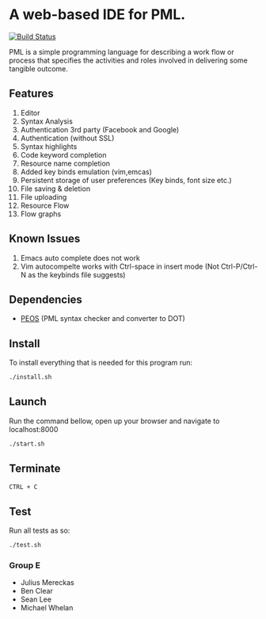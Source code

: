 # A web-based IDE for PML.

[![Build Status](https://travis-ci.org/mereckaj/CS4098-Group-E.svg?branch=master)](https://travis-ci.org/mereckaj/CS4098-Group-E)

PML is a simple programming language for describing a work flow or process that specifies the activities and roles involved in delivering some tangible outcome.

Features
--------
1. Editor
2. Syntax Analysis
3. Authentication 3rd party (Facebook and Google)
4. Authentication (without SSL)
5. Syntax highlights
6. Code keyword completion
7. Resource name completion
8. Added key binds emulation (vim,emcas)
9. Persistent storage of user preferences (Key binds, font size etc.)
10. File saving & deletion
11. File uploading
12. Resource Flow
12. Flow graphs

Known Issues
------------
1. Emacs auto complete does not work
2. Vim autocompelte works with Ctrl-space in insert mode (Not Ctrl-P/Ctrl-N as the keybinds file suggests)


Dependencies
------------

* [PEOS](https://github.com/jnoll/peos) (PML syntax checker and converter to DOT)

Install
-------

To install everything that is needed for this program run:
```bash
./install.sh
```


Launch
------

Run the command bellow, open up your browser and navigate to localhost:8000
```bash
./start.sh
```

Terminate
---------
```bash
CTRL + C
```

Test
----
Run all tests as so:
```bash
./test.sh
```

### Group E
 * Julius Mereckas
 * Ben Clear
 * Sean Lee
 * Michael Whelan
